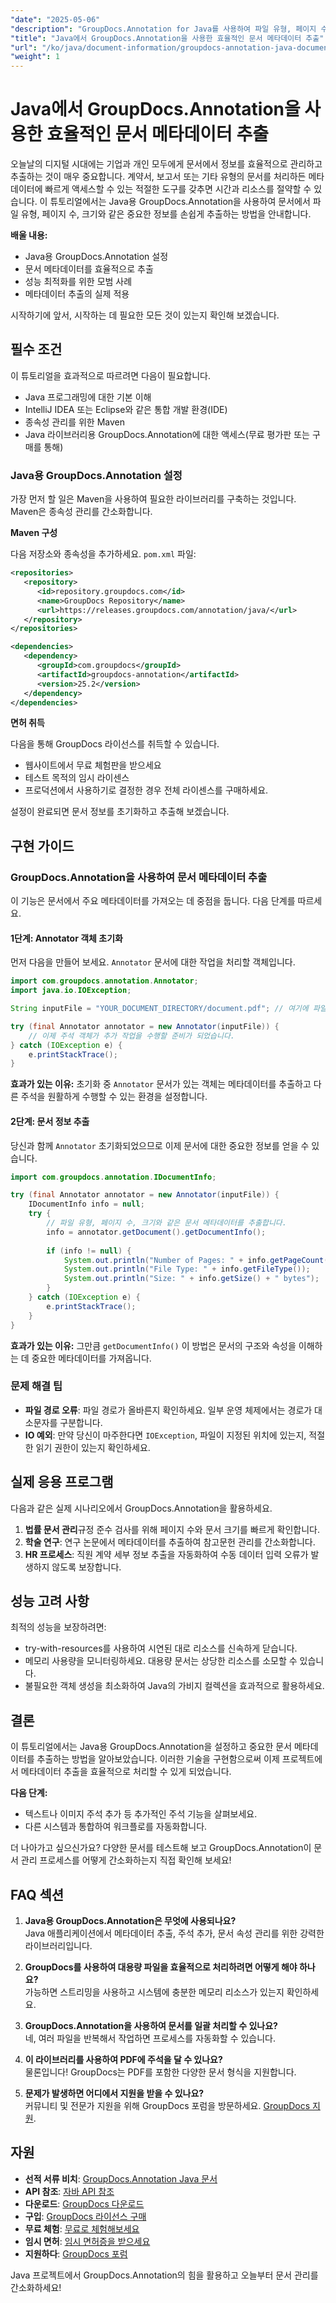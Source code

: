 ```yaml
---
"date": "2025-05-06"
"description": "GroupDocs.Annotation for Java를 사용하여 파일 유형, 페이지 수, 크기 등의 문서 메타데이터를 추출하는 방법을 알아보세요. 효율적인 정보 추출을 통해 문서 관리를 강화하세요."
"title": "Java에서 GroupDocs.Annotation을 사용한 효율적인 문서 메타데이터 추출"
"url": "/ko/java/document-information/groupdocs-annotation-java-document-info-extraction/"
"weight": 1
---
```


# Java에서 GroupDocs.Annotation을 사용한 효율적인 문서 메타데이터 추출

오늘날의 디지털 시대에는 기업과 개인 모두에게 문서에서 정보를 효율적으로 관리하고 추출하는 것이 매우 중요합니다. 계약서, 보고서 또는 기타 유형의 문서를 처리하든 메타데이터에 빠르게 액세스할 수 있는 적절한 도구를 갖추면 시간과 리소스를 절약할 수 있습니다. 이 튜토리얼에서는 Java용 GroupDocs.Annotation을 사용하여 문서에서 파일 유형, 페이지 수, 크기와 같은 중요한 정보를 손쉽게 추출하는 방법을 안내합니다.

**배울 내용:**
- Java용 GroupDocs.Annotation 설정
- 문서 메타데이터를 효율적으로 추출
- 성능 최적화를 위한 모범 사례
- 메타데이터 추출의 실제 적용

시작하기에 앞서, 시작하는 데 필요한 모든 것이 있는지 확인해 보겠습니다.

## 필수 조건

이 튜토리얼을 효과적으로 따르려면 다음이 필요합니다.
- Java 프로그래밍에 대한 기본 이해
- IntelliJ IDEA 또는 Eclipse와 같은 통합 개발 환경(IDE)
- 종속성 관리를 위한 Maven
- Java 라이브러리용 GroupDocs.Annotation에 대한 액세스(무료 평가판 또는 구매를 통해)

### Java용 GroupDocs.Annotation 설정

가장 먼저 할 일은 Maven을 사용하여 필요한 라이브러리를 구축하는 것입니다. Maven은 종속성 관리를 간소화합니다.

**Maven 구성**

다음 저장소와 종속성을 추가하세요. `pom.xml` 파일:

```xml
<repositories>
   <repository>
      <id>repository.groupdocs.com</id>
      <name>GroupDocs Repository</name>
      <url>https://releases.groupdocs.com/annotation/java/</url>
   </repository>
</repositories>

<dependencies>
   <dependency>
      <groupId>com.groupdocs</groupId>
      <artifactId>groupdocs-annotation</artifactId>
      <version>25.2</version>
   </dependency>
</dependencies>
```

**면허 취득**

다음을 통해 GroupDocs 라이선스를 취득할 수 있습니다.
- 웹사이트에서 무료 체험판을 받으세요
- 테스트 목적의 임시 라이센스
- 프로덕션에서 사용하기로 결정한 경우 전체 라이센스를 구매하세요.

설정이 완료되면 문서 정보를 초기화하고 추출해 보겠습니다.

## 구현 가이드

### GroupDocs.Annotation을 사용하여 문서 메타데이터 추출

이 기능은 문서에서 주요 메타데이터를 가져오는 데 중점을 둡니다. 다음 단계를 따르세요.

#### 1단계: Annotator 객체 초기화

먼저 다음을 만들어 보세요. `Annotator` 문서에 대한 작업을 처리할 객체입니다.

```java
import com.groupdocs.annotation.Annotator;
import java.io.IOException;

String inputFile = "YOUR_DOCUMENT_DIRECTORY/document.pdf"; // 여기에 파일 경로를 지정하세요

try (final Annotator annotator = new Annotator(inputFile)) {
    // 이제 주석 객체가 추가 작업을 수행할 준비가 되었습니다.
} catch (IOException e) {
    e.printStackTrace();
}
```

**효과가 있는 이유:** 초기화 중 `Annotator` 문서가 있는 객체는 메타데이터를 추출하고 다른 주석을 원활하게 수행할 수 있는 환경을 설정합니다.

#### 2단계: 문서 정보 추출

당신과 함께 `Annotator` 초기화되었으므로 이제 문서에 대한 중요한 정보를 얻을 수 있습니다.

```java
import com.groupdocs.annotation.IDocumentInfo;

try (final Annotator annotator = new Annotator(inputFile)) {
    IDocumentInfo info = null;
    try {
        // 파일 유형, 페이지 수, 크기와 같은 문서 메타데이터를 추출합니다.
        info = annotator.getDocument().getDocumentInfo();
        
        if (info != null) {
            System.out.println("Number of Pages: " + info.getPageCount());
            System.out.println("File Type: " + info.getFileType());
            System.out.println("Size: " + info.getSize() + " bytes");
        }
    } catch (IOException e) {
        e.printStackTrace();
    }
}
```

**효과가 있는 이유:** 그만큼 `getDocumentInfo()` 이 방법은 문서의 구조와 속성을 이해하는 데 중요한 메타데이터를 가져옵니다.

### 문제 해결 팁

- **파일 경로 오류**: 파일 경로가 올바른지 확인하세요. 일부 운영 체제에서는 경로가 대소문자를 구분합니다.
- **IO 예외**: 만약 당신이 마주한다면 `IOException`, 파일이 지정된 위치에 있는지, 적절한 읽기 권한이 있는지 확인하세요.

## 실제 응용 프로그램

다음과 같은 실제 시나리오에서 GroupDocs.Annotation을 활용하세요.
1. **법률 문서 관리**규정 준수 검사를 위해 페이지 수와 문서 크기를 빠르게 확인합니다.
2. **학술 연구**: 연구 논문에서 메타데이터를 추출하여 참고문헌 관리를 간소화합니다.
3. **HR 프로세스**: 직원 계약 세부 정보 추출을 자동화하여 수동 데이터 입력 오류가 발생하지 않도록 보장합니다.

## 성능 고려 사항

최적의 성능을 보장하려면:
- try-with-resources를 사용하여 시연된 대로 리소스를 신속하게 닫습니다.
- 메모리 사용량을 모니터링하세요. 대용량 문서는 상당한 리소스를 소모할 수 있습니다.
- 불필요한 객체 생성을 최소화하여 Java의 가비지 컬렉션을 효과적으로 활용하세요.

## 결론

이 튜토리얼에서는 Java용 GroupDocs.Annotation을 설정하고 중요한 문서 메타데이터를 추출하는 방법을 알아보았습니다. 이러한 기술을 구현함으로써 이제 프로젝트에서 메타데이터 추출을 효율적으로 처리할 수 있게 되었습니다.

**다음 단계:**
- 텍스트나 이미지 주석 추가 등 추가적인 주석 기능을 살펴보세요.
- 다른 시스템과 통합하여 워크플로를 자동화합니다.

더 나아가고 싶으신가요? 다양한 문서를 테스트해 보고 GroupDocs.Annotation이 문서 관리 프로세스를 어떻게 간소화하는지 직접 확인해 보세요!

## FAQ 섹션

1. **Java용 GroupDocs.Annotation은 무엇에 사용되나요?**  
   Java 애플리케이션에서 메타데이터 추출, 주석 추가, 문서 속성 관리를 위한 강력한 라이브러리입니다.

2. **GroupDocs를 사용하여 대용량 파일을 효율적으로 처리하려면 어떻게 해야 하나요?**  
   가능하면 스트리밍을 사용하고 시스템에 충분한 메모리 리소스가 있는지 확인하세요.

3. **GroupDocs.Annotation을 사용하여 문서를 일괄 처리할 수 있나요?**  
   네, 여러 파일을 반복해서 작업하면 프로세스를 자동화할 수 있습니다.

4. **이 라이브러리를 사용하여 PDF에 주석을 달 수 있나요?**  
   물론입니다! GroupDocs는 PDF를 포함한 다양한 문서 형식을 지원합니다.

5. **문제가 발생하면 어디에서 지원을 받을 수 있나요?**  
   커뮤니티 및 전문가 지원을 위해 GroupDocs 포럼을 방문하세요. [GroupDocs 지원](https://forum.groupdocs.com/c/annotation).

## 자원

- **선적 서류 비치**: [GroupDocs.Annotation Java 문서](https://docs.groupdocs.com/annotation/java/)
- **API 참조**: [자바 API 참조](https://reference.groupdocs.com/annotation/java/)
- **다운로드**: [GroupDocs 다운로드](https://releases.groupdocs.com/annotation/java/)
- **구입**: [GroupDocs 라이선스 구매](https://purchase.groupdocs.com/buy)
- **무료 체험**: [무료로 체험해보세요](https://releases.groupdocs.com/annotation/java/)
- **임시 면허**: [임시 면허증을 받으세요](https://purchase.groupdocs.com/temporary-license/)
- **지원하다**: [GroupDocs 포럼](https://forum.groupdocs.com/c/annotation/) 

Java 프로젝트에서 GroupDocs.Annotation의 힘을 활용하고 오늘부터 문서 관리를 간소화하세요!
